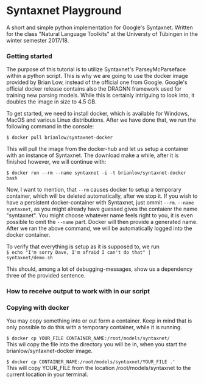 # Syntaxnet Playground
A short and simple python implementation for Google's Syntaxnet.
Written for the class "Natural Language Toolkits" at the Universty of Tübingen in the winter semester 2017/18.

### Getting started

The purpose of this tutorial is to utilize Syntaxnet's ParseyMcParseface within a python script. This is why we are going to use the docker image provided by Brian Low, instead of the official one from Google. Google's official docker release contains also the DRAGNN framework used for training new parsing models.
While this is certainly intriguing to look into, it doubles the image in size to 4.5 GB.

To get started, we need to install docker, which is available for Windows, MacOS and various Linux distributions. After we have done that, we run the following command in the console:

`$ docker pull brianlow/syntaxnet-docker`  

This will pull the image from the docker-hub and let us setup a container with an instance of Syntaxnet. The download make a while, after it is finished however, we will continue with:

`$ docker run --rm --name syntaxnet -i -t brianlow/syntaxnet-docker bash`  

Now, I want to mention, that `--rm` causes docker to setup a temporary container, which will be deleted automatically, after we stop it. If you wish to have a persistent docker-container with Syntaxnet, just ommit `--rm`.
`--name syntaxnet`, as you might already have guessed gives the contaienr the name "syntaxnet". You might choose whatever name feels right to you, it is even possible to omit the `--name` part. Docker will then provide a generated name.
After we ran the above command, we will be automatically logged into the docker container. 

To verify that everything is setup as it is supposed to, we run  
`$ echo "I'm sorry Dave, I'm afraid I can't do that" | syntaxnet/demo.sh`

This should, among a lot of debugging-messages, show us a dependency three of the provided sentence.

### How to receive output to work with in our script



### Copying with docker

You may copy something into or out form a container. Keep in mind that is only possible to do this with a temporary container, while it is running.  

`$ docker cp YOUR_FILE CONTAINER_NAME:/root/models/syntaxnet/`  
This wil copy the file into the directory you will be in, when you start the brianlow/syntaxnet-docker image.

`$ docker cp CONTAINER_NAME:/root/models/syntaxnet/YOUR_FILE .'`  
This will copy YOUR_FILE from the location /root/models/syntaxnet to the current location in your terminal.
